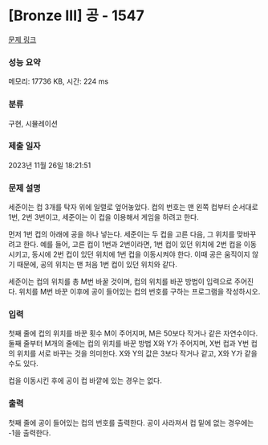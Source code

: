 # [Bronze III] 공 - 1547 

[문제 링크](https://www.acmicpc.net/problem/1547) 

### 성능 요약

메모리: 17736 KB, 시간: 224 ms

### 분류

구현, 시뮬레이션

### 제출 일자

2023년 11월 26일 18:21:51

### 문제 설명

<p>세준이는 컵 3개를 탁자 위에 일렬로 엎어놓았다. 컵의 번호는 맨 왼쪽 컵부터 순서대로 1번, 2번 3번이고, 세준이는 이 컵을 이용해서 게임을 하려고 한다.</p>

<p>먼저 1번 컵의 아래에 공을 하나 넣는다. 세준이는 두 컵을 고른 다음, 그 위치를 맞바꾸려고 한다. 예를 들어, 고른 컵이 1번과 2번이라면, 1번 컵이 있던 위치에 2번 컵을 이동시키고, 동시에 2번 컵이 있던 위치에 1번 컵을 이동시켜야 한다. 이때 공은 움직이지 않기 때문에, 공의 위치는 맨 처음 1번 컵이 있던 위치와 같다.</p>

<p>세준이는 컵의 위치를 총 M번 바꿀 것이며, 컵의 위치를 바꾼 방법이 입력으로 주어진다. 위치를 M번 바꾼 이후에 공이 들어있는 컵의 번호를 구하는 프로그램을 작성하시오.</p>

### 입력 

 <p>첫째 줄에 컵의 위치를 바꾼 횟수 M이 주어지며, M은 50보다 작거나 같은 자연수이다. 둘째 줄부터 M개의 줄에는 컵의 위치를 바꾼 방법 X와 Y가 주어지며, X번 컵과 Y번 컵의 위치를 서로 바꾸는 것을 의미한다. X와 Y의 값은 3보다 작거나 같고, X와 Y가 같을 수도 있다.</p>

<p>컵을 이동시킨 후에 공이 컵 바깥에 있는 경우는 없다.</p>

### 출력 

 <p>첫째 줄에 공이 들어있는 컵의 번호를 출력한다. 공이 사라져서 컵 밑에 없는 경우에는 -1을 출력한다.</p>

